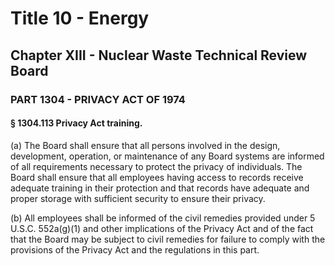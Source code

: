
# Title 10 - Energy
## Chapter XIII - Nuclear Waste Technical Review Board
### PART 1304 - PRIVACY ACT OF 1974
#### § 1304.113 Privacy Act training.

(a) The Board shall ensure that all persons involved in the design, development, operation, or maintenance of any Board systems are informed of all requirements necessary to protect the privacy of individuals. The Board shall ensure that all employees having access to records receive adequate training in their protection and that records have adequate and proper storage with sufficient security to ensure their privacy.

(b) All employees shall be informed of the civil remedies provided under 5 U.S.C. 552a(g)(1) and other implications of the Privacy Act and of the fact that the Board may be subject to civil remedies for failure to comply with the provisions of the Privacy Act and the regulations in this part.
